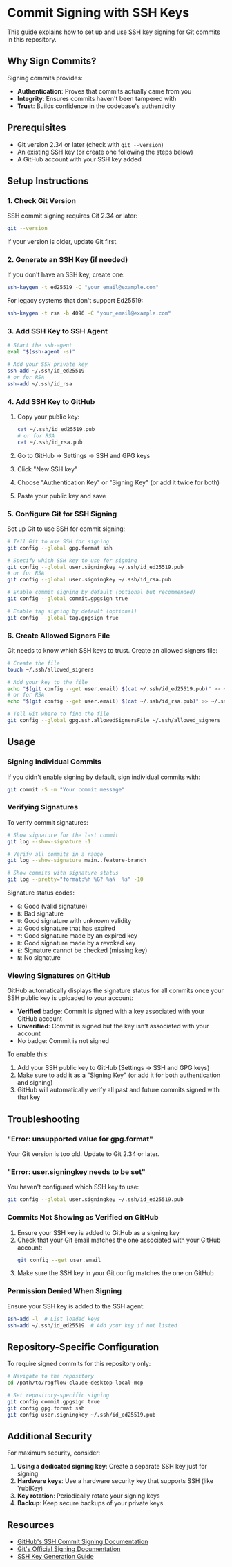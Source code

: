 # Commit Signing with SSH Keys

This guide explains how to set up and use SSH key signing for Git commits in this repository.

## Why Sign Commits?

Signing commits provides:
- **Authentication**: Proves that commits actually came from you
- **Integrity**: Ensures commits haven't been tampered with
- **Trust**: Builds confidence in the codebase's authenticity

## Prerequisites

- Git version 2.34 or later (check with `git --version`)
- An existing SSH key (or create one following the steps below)
- A GitHub account with your SSH key added

## Setup Instructions

### 1. Check Git Version

SSH commit signing requires Git 2.34 or later:

```bash
git --version
```

If your version is older, update Git first.

### 2. Generate an SSH Key (if needed)

If you don't have an SSH key, create one:

```bash
ssh-keygen -t ed25519 -C "your_email@example.com"
```

For legacy systems that don't support Ed25519:
```bash
ssh-keygen -t rsa -b 4096 -C "your_email@example.com"
```

### 3. Add SSH Key to SSH Agent

```bash
# Start the ssh-agent
eval "$(ssh-agent -s)"

# Add your SSH private key
ssh-add ~/.ssh/id_ed25519
# or for RSA
ssh-add ~/.ssh/id_rsa
```

### 4. Add SSH Key to GitHub

1. Copy your public key:
   ```bash
   cat ~/.ssh/id_ed25519.pub
   # or for RSA
   cat ~/.ssh/id_rsa.pub
   ```

2. Go to GitHub → Settings → SSH and GPG keys
3. Click "New SSH key"
4. Choose "Authentication Key" or "Signing Key" (or add it twice for both)
5. Paste your public key and save

### 5. Configure Git for SSH Signing

Set up Git to use SSH for commit signing:

```bash
# Tell Git to use SSH for signing
git config --global gpg.format ssh

# Specify which SSH key to use for signing
git config --global user.signingkey ~/.ssh/id_ed25519.pub
# or for RSA
git config --global user.signingkey ~/.ssh/id_rsa.pub

# Enable commit signing by default (optional but recommended)
git config --global commit.gpgsign true

# Enable tag signing by default (optional)
git config --global tag.gpgsign true
```

### 6. Create Allowed Signers File

Git needs to know which SSH keys to trust. Create an allowed signers file:

```bash
# Create the file
touch ~/.ssh/allowed_signers

# Add your key to the file
echo "$(git config --get user.email) $(cat ~/.ssh/id_ed25519.pub)" >> ~/.ssh/allowed_signers
# or for RSA
echo "$(git config --get user.email) $(cat ~/.ssh/id_rsa.pub)" >> ~/.ssh/allowed_signers

# Tell Git where to find the file
git config --global gpg.ssh.allowedSignersFile ~/.ssh/allowed_signers
```

## Usage

### Signing Individual Commits

If you didn't enable signing by default, sign individual commits with:

```bash
git commit -S -m "Your commit message"
```

### Verifying Signatures

To verify commit signatures:

```bash
# Show signature for the last commit
git log --show-signature -1

# Verify all commits in a range
git log --show-signature main..feature-branch

# Show commits with signature status
git log --pretty="format:%h %G? %aN  %s" -10
```

Signature status codes:
- `G`: Good (valid signature)
- `B`: Bad signature
- `U`: Good signature with unknown validity
- `X`: Good signature that has expired
- `Y`: Good signature made by an expired key
- `R`: Good signature made by a revoked key
- `E`: Signature cannot be checked (missing key)
- `N`: No signature

### Viewing Signatures on GitHub

GitHub automatically displays the signature status for all commits once your SSH public key is uploaded to your account:

- **Verified** badge: Commit is signed with a key associated with your GitHub account
- **Unverified**: Commit is signed but the key isn't associated with your account
- No badge: Commit is not signed

To enable this:
1. Add your SSH public key to GitHub (Settings → SSH and GPG keys)
2. Make sure to add it as a "Signing Key" (or add it for both authentication and signing)
3. GitHub will automatically verify all past and future commits signed with that key

## Troubleshooting

### "Error: unsupported value for gpg.format"

Your Git version is too old. Update to Git 2.34 or later.

### "Error: user.signingkey needs to be set"

You haven't configured which SSH key to use:
```bash
git config --global user.signingkey ~/.ssh/id_ed25519.pub
```

### Commits Not Showing as Verified on GitHub

1. Ensure your SSH key is added to GitHub as a signing key
2. Check that your Git email matches the one associated with your GitHub account:
   ```bash
   git config --get user.email
   ```
3. Make sure the SSH key in your Git config matches the one on GitHub

### Permission Denied When Signing

Ensure your SSH key is added to the SSH agent:
```bash
ssh-add -l  # List loaded keys
ssh-add ~/.ssh/id_ed25519  # Add your key if not listed
```

## Repository-Specific Configuration

To require signed commits for this repository only:

```bash
# Navigate to the repository
cd /path/to/ragflow-claude-desktop-local-mcp

# Set repository-specific signing
git config commit.gpgsign true
git config gpg.format ssh
git config user.signingkey ~/.ssh/id_ed25519.pub
```

## Additional Security

For maximum security, consider:

1. **Using a dedicated signing key**: Create a separate SSH key just for signing
2. **Hardware keys**: Use a hardware security key that supports SSH (like YubiKey)
3. **Key rotation**: Periodically rotate your signing keys
4. **Backup**: Keep secure backups of your private keys

## Resources

- [GitHub's SSH Commit Signing Documentation](https://docs.github.com/en/authentication/managing-commit-signature-verification/about-commit-signature-verification)
- [Git's Official Signing Documentation](https://git-scm.com/book/en/v2/Git-Tools-Signing-Your-Work)
- [SSH Key Generation Guide](https://docs.github.com/en/authentication/connecting-to-github-with-ssh/generating-a-new-ssh-key-and-adding-it-to-the-ssh-agent)